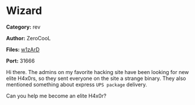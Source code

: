 # Wizard
**Category:** rev

**Author:** ZeroCooL

**Files:** [w1zArD](./chal/w1zArD)

**Port:** 31666

Hi there. The admins on my favorite hacking site have been looking for new elite H4x0rs,
so they sent everyone on the site a strange binary. They also mentioned something about express `UPS package` delivery.

Can you help me become an elite H4x0r?

